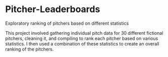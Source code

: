 # Pitcher-Leaderboards
Exploratory ranking of pitchers based on different statistics

This project involved gathering individual pitch data for 30 different fictional pitchers, cleaning it, and compiling to rank each pitcher based on various statistics. I then used a combination of these statistics to create an overall ranking of the pitchers.
